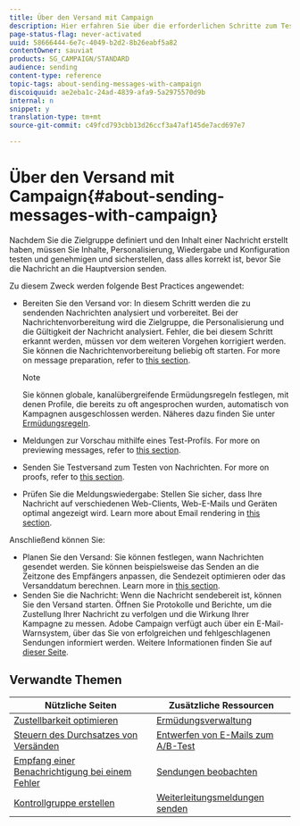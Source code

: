 ```yaml
---
title: Über den Versand mit Campaign
description: Hier erfahren Sie über die erforderlichen Schritte zum Testen und Senden einer Nachricht.
page-status-flag: never-activated
uuid: 58666444-6e7c-4049-b2d2-8b26eabf5a82
contentOwner: sauviat
products: SG_CAMPAIGN/STANDARD
audience: sending
content-type: reference
topic-tags: about-sending-messages-with-campaign
discoiquuid: ae2eba1c-24ad-4839-afa9-5a2975570d9b
internal: n
snippet: y
translation-type: tm+mt
source-git-commit: c49fcd793cbb13d26ccf3a47af145de7acd697e7

---
```



# Über den Versand mit Campaign{#about-sending-messages-with-campaign}

Nachdem Sie die Zielgruppe definiert und den Inhalt einer Nachricht erstellt haben, müssen Sie Inhalte, Personalisierung, Wiedergabe und Konfiguration testen und genehmigen und sicherstellen, dass alles korrekt ist, bevor Sie die Nachricht an die Hauptversion senden.

Zu diesem Zweck werden folgende Best Practices angewendet:

* Bereiten Sie den Versand vor: In diesem Schritt werden die zu sendenden Nachrichten analysiert und vorbereitet. Bei der Nachrichtenvorbereitung wird die Zielgruppe, die Personalisierung und die Gültigkeit der Nachricht analysiert. Fehler, die bei diesem Schritt erkannt werden, müssen vor dem weiteren Vorgehen korrigiert werden. Sie können die Nachrichtenvorbereitung beliebig oft starten. For more on message preparation, refer to [this section](../../sending/using/preparing-the-send.md).

   >[!NOTE]
   >
   >Sie können globale, kanalübergreifende Ermüdungsregeln festlegen, mit denen Profile, die bereits zu oft angesprochen wurden, automatisch von Kampagnen ausgeschlossen werden. Näheres dazu finden Sie unter [Ermüdungsregeln](../../sending/using/fatigue-rules.md).

* Meldungen zur Vorschau mithilfe eines Test-Profils. For more on previewing messages, refer to [this section](../../sending/using/previewing-messages.md).
* Senden Sie Testversand zum Testen von Nachrichten. For more on proofs, refer to [this  section](../../sending/using/sending-proofs.md).
* Prüfen Sie die Meldungswiedergabe: Stellen Sie sicher, dass Ihre Nachricht auf verschiedenen Web-Clients, Web-E-Mails und Geräten optimal angezeigt wird. Learn more about Email rendering in [this section](../../sending/using/email-rendering.md).

Anschließend können Sie:

* Planen Sie den Versand: Sie können festlegen, wann Nachrichten gesendet werden. Sie können beispielsweise das Senden an die Zeitzone des Empfängers anpassen, die Sendezeit optimieren oder das Versanddatum berechnen. Learn more in [this section](../../sending/using/about-scheduling-messages.md).
* Senden Sie die Nachricht: Wenn die Nachricht sendebereit ist, können Sie den Versand starten. Öffnen Sie Protokolle und Berichte, um die Zustellung Ihrer Nachricht zu verfolgen und die Wirkung Ihrer Kampagne zu messen. Adobe Campaign verfügt auch über ein E-Mail-Warnsystem, über das Sie von erfolgreichen und fehlgeschlagenen Sendungen informiert werden. Weitere Informationen finden Sie auf [dieser Seite](../../sending/using/confirming-the-send.md).

## Verwandte Themen

| Nützliche Seiten | Zusätzliche Ressourcen |
|---|---|
| [Zustellbarkeit optimieren](../../sending/using/about-deliverability.md) | [Ermüdungsverwaltung](../../sending/using/fatigue-rules.md) |
| [Steuern des Durchsatzes von Versänden](../../reporting/using/delivery-throughput.md) | [Entwerfen von E-Mails zum A/B-Test](../../channels/using/designing-an-a-b-test-email.md) |
| [Empfang einer Benachrichtigung bei einem Fehler](../../sending/using/receiving-alerts-when-failures-happen.md) | [Sendungen beobachten](../../sending/using/monitoring-a-delivery.md) |
| [Kontrollgruppe erstellen](../../automating/using/workflow-control-group.md) | [Weiterleitungsmeldungen senden](../../channels/using/follow-up-messages.md) |